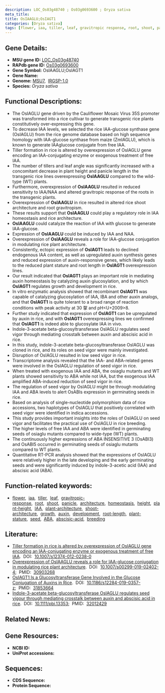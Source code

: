 ```yaml
---
description: LOC_Os03g48740 ; Os03g0693600 ; Oryza sativa
meta_title:
title: OsIAAGLU;OsIAGT1
categories: [Oryza sativa]
tags: [flower, iaa, tiller, leaf, gravitropic response, root, shoot, panicle, architecture, homeostasis, height, plant height, IAA, plant architecture, shoot architecture, growth, auxin, development, root length, plant stature, seed,  ABA , abscisic acid, breeding, ABA]
---
```


## Gene Details:
- **MSU gene ID:** [LOC_Os03g48740](http://rice.uga.edu/cgi-bin/ORF_infopage.cgi?orf=LOC_Os03g48740)  
- **RAPdb gene ID:** [Os03g0693600](https://rapdb.dna.affrc.go.jp/locus/?name=Os03g0693600)  
- **Gene Symbol:** OsIAAGLU;OsIAGT1
- **Gene Name:**
- **Genome:**  [MSU7](http://rice.uga.edu/),&nbsp;&nbsp;[IRGSP-1.0](https://rapdb.dna.affrc.go.jp/download/irgsp1.html)
- **Species:** *Oryza sativa*

## Functional Descriptions:
   - The OsIAGLU gene driven by the Cauliflower Mosaic Virus 35S promoter was transformed into a rice cultivar to generate transgenic rice plants constitutively over-expressing this gene.
   - To decrease IAA levels, we selected the rice IAA-glucose synthase gene (OsIAGLU) from the rice genome database based on high sequence homology with IAA-glucose synthase from maize (ZmIAGLU), which is known to generate IAAglucose conjugate from free IAA.
   - Tiller formation in rice is altered by overexpression of OsIAGLU gene encoding an IAA-conjugating enzyme or exogenous treatment of free IAA.
   - The number of tillers and leaf angle was significantly increased with a concomitant decrease in plant height and panicle length in the transgenic rice lines overexpressing **OsIAAGLU** compared to the wild-type (WT) plants.
   - Furthermore, overexpression of **OsIAAGLU** resulted in reduced sensitivity to IAA/NAA and altered gravitropic response of the roots in the transgenic plants.
   - Overexpression of **OsIAAGLU** in rice resulted in altered rice shoot architecture and root gravitropism.
   - These results support that **OsIAAGLU** could play a regulatory role in IAA homeostasis and rice architecture.
   - **OsIAAGLU** could catalyze the reaction of IAA with glucose to generate IAA-glucose.
   - Expression of **OsIAAGLU** could be induced by IAA and NAA.
   - Overexpression of **OsIAAGLU** reveals a role for IAA-glucose conjugation in modulating rice plant architecture.
   - Consistently, ectopic expression of **OsIAGT1** leads to declined endogenous IAA content, as well as upregulated auxin synthesis genes and reduced expression of auxin-responsive genes, which likely leads to the reduced plant stature and root length in **OsIAGT1** overexpression lines.
   - Our result indicated that **OsIAGT1** plays an important role in mediating auxin homeostasis by catalyzing auxin glucosylation, and by which **OsIAGT1** regulates growth and development in rice.
   - In vitro enzymatic analysis showed that recombinant **OsIAGT1** was capable of catalyzing glucosylation of IAA, IBA and other auxin analogs, and that **OsIAGT1** is quite tolerant to a broad range of reaction conditions with peak activity at 30 <a1>㧳 and pH<U+2009>8.
   - Further study indicated that expression of **OsIAGT1** can be upregulated by auxin in rice, and with **OsIAGT1** overexpressing lines we confirmed that **OsIAGT1** is indeed able to glucosylate IAA in vivo.
   - Indole-3-acetate beta-glucosyltransferase OsIAGLU regulates seed vigor through mediating crosstalk between auxin and abscisic acid in rice.
   - In this study, indole-3-acetate beta-glucosyltransferase OsIAGLU was cloned in rice, and its roles on seed vigor were mainly investigated.
   - Disruption of OsIAGLU resulted in low seed vigor in rice.
   - Transcriptome analysis revealed that the IAA- and ABA-related genes were involved in the OsIAGLU regulation of seed vigor in rice.
   - When treated with exogenous IAA and ABA, the osiaglu mutants and WT plants showed sensitivity to ABA while not IAA, but the exogenous IAA amplified ABA-induced reduction of seed vigor in rice.
   - The regulation of seed vigor by OsIAGLU might be through modulating IAA and ABA levels to alert OsABIs expression in germinating seeds in rice.
   - Based on analysis of single-nucleotide polymorphism data of rice accessions, two haplotypes of OsIAGLU that positively correlated with seed vigor were identified in indica accessions.
   - This study provides important insights into the roles of OsIAGLU on seed vigor and facilitates the practical use of OsIAGLU in rice breeding.
   - The higher levels of free IAA and ABA were identified in germinating seeds of osiaglu mutants compared to wide-type (WT) plants.
   - The continuously higher expressions of ABA INSENSITIVE 3 (OsABI3) and OsABI5 occurred in germinating seeds of osiaglu mutants compared to WT plants.
   - Quantitative RT-PCR analysis showed that the expressions of OsIAGLU were relatively higher in the late developing and the early germinating seeds and were significantly induced by indole-3-acetic acid (IAA) and abscisic acid (ABA).

## Function-related keywords:
   - [flower](/tags/flower/),&nbsp;&nbsp;[iaa](/tags/iaa/),&nbsp;&nbsp;[tiller](/tags/tiller/),&nbsp;&nbsp;[leaf](/tags/leaf/),&nbsp;&nbsp;[gravitropic-response](/tags/gravitropic-response/),&nbsp;&nbsp;[root](/tags/root/),&nbsp;&nbsp;[shoot](/tags/shoot/),&nbsp;&nbsp;[panicle](/tags/panicle/),&nbsp;&nbsp;[architecture](/tags/architecture/),&nbsp;&nbsp;[homeostasis](/tags/homeostasis/),&nbsp;&nbsp;[height](/tags/height/),&nbsp;&nbsp;[plant-height](/tags/plant-height/),&nbsp;&nbsp;[IAA](/tags/IAA/),&nbsp;&nbsp;[plant-architecture](/tags/plant-architecture/),&nbsp;&nbsp;[shoot-architecture](/tags/shoot-architecture/),&nbsp;&nbsp;[growth](/tags/growth/),&nbsp;&nbsp;[auxin](/tags/auxin/),&nbsp;&nbsp;[development](/tags/development/),&nbsp;&nbsp;[root-length](/tags/root-length/),&nbsp;&nbsp;[plant-stature](/tags/plant-stature/),&nbsp;&nbsp;[seed](/tags/seed/),&nbsp;&nbsp;[ABA](/tags/ABA/),&nbsp;&nbsp;[abscisic-acid](/tags/abscisic-acid/),&nbsp;&nbsp;[breeding](/tags/breeding/)

## Literature:
   - [Tiller formation in rice is altered by overexpression of OsIAGLU gene encoding an IAA-conjugating enzyme or exogenous treatment of free IAA](https://www.doi.org/10.1007/s12374-012-0238-0).&nbsp;&nbsp;DOI:&nbsp;&nbsp;[10.1007/s12374-012-0238-0](https://www.doi.org/10.1007/s12374-012-0238-0)
   - [Overexpression of OsIAAGLU reveals a role for IAA-glucose conjugation in modulating rice plant architecture](https://www.doi.org/10.1007/s00299-019-02402-4).&nbsp;&nbsp;DOI:&nbsp;&nbsp;[10.1007/s00299-019-02402-4](https://www.doi.org/10.1007/s00299-019-02402-4);&nbsp;&nbsp;PMID:&nbsp;&nbsp;[30903268](https://pubmed.ncbi.nlm.nih.gov/30903268/)
   - [OsIAGT1 Is a Glucosyltransferase Gene Involved in the Glucose Conjugation of Auxins in Rice](https://www.doi.org/10.1186/s12284-019-0357-z).&nbsp;&nbsp;DOI:&nbsp;&nbsp;[10.1186/s12284-019-0357-z](https://www.doi.org/10.1186/s12284-019-0357-z);&nbsp;&nbsp;PMID:&nbsp;&nbsp;[31853664](https://pubmed.ncbi.nlm.nih.gov/31853664/)
   - [Indole-3-acetate beta-glucosyltransferase OsIAGLU regulates seed vigour through mediating crosstalk between auxin and abscisic acid in rice](https://www.doi.org/10.1111/pbi.13353).&nbsp;&nbsp;DOI:&nbsp;&nbsp;[10.1111/pbi.13353](https://www.doi.org/10.1111/pbi.13353);&nbsp;&nbsp;PMID:&nbsp;&nbsp;[32012429](https://pubmed.ncbi.nlm.nih.gov/32012429/)

## Related News:

## Gene Resources:
- **NCBI ID:**  []()
- **UniProt accessions:** [](https://www.uniprot.org/uniprotkb//entry)

## Sequences:
- **CDS Sequence:**
- **Protein Sequence:**
